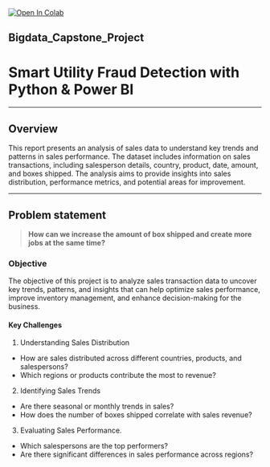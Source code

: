 <html>
  <body>
    <a href="https://colab.research.google.com/drive/1s8hRDZQ71k_WMWmr99lVKWUoq-EMBpQl#scrollTo=9MexvIQyAW_y">
      <img src="https://colab.research.google.com/assets/colab-badge.svg" alt="Open In Colab"/>
    </a>

## Bigdata_Capstone_Project
# Smart Utility Fraud Detection with Python & Power BI  

---

## Overview
This report presents an analysis of sales data to understand key trends and patterns in sales performance. The dataset includes information on sales transactions, including salesperson details, country, product, date, amount, and boxes shipped. The analysis aims to provide insights into sales distribution, performance metrics, and potential areas for improvement.

---
## Problem statement
> **How can we increase the amount of box shipped and create more jobs at the same time?**

### Objective
The objective of this project is to analyze sales transaction data to uncover key trends, patterns, and insights that can help optimize sales performance, improve inventory management, and enhance decision-making for the business.

#### Key Challenges
1. Understanding Sales Distribution
 - How are sales distributed across different countries, products, and salespersons?
 - Which regions or products contribute the most to revenue?
2. Identifying Sales Trends
 - Are there seasonal or monthly trends in sales?
 - How does the number of boxes shipped correlate with sales revenue?
3. Evaluating Sales Performance.
 - Which salespersons are the top performers?
 - Are there significant differences in sales performance across regions?


  </body>
</html>
